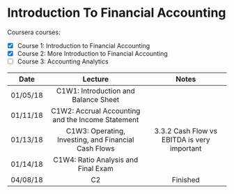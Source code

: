 Introduction To Financial Accounting
===

Coursera courses:
- [X] Course 1: Introduction to Financial Accounting
- [X] Course 2: More Introduction to Financial Accounting
- [ ] Course 3: Accounting Analytics

|Date       | Lecture    |    Notes   |
|-----------|:----------:|:----------:|
|01/05/18| C1W1: Introduction and Balance Sheet||
|01/11/18| C1W2: Accrual Accounting and the Income Statement||
|01/13/18| C1W3: Operating, Investing, and Financial Cash Flows| 3.3.2 Cash Flow vs EBITDA is very important|
|01/14/18| C1W4: Ratio Analysis and Final Exam||
|04/08/18| C2|Finished|
